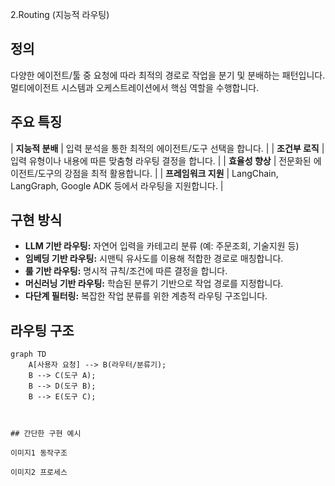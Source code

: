 2.Routing (지능적 라우팅)

## 정의

다양한 에이전트/툴 중 요청에 따라 최적의 경로로 작업을 분기 및 분배하는 패턴입니다.  
멀티에이전트 시스템과 오케스트레이션에서 핵심 역할을 수행합니다. 

## 주요 특징

| **지능적 분배** | 입력 분석을 통한 최적의 에이전트/도구 선택을 합니다. |
| **조건부 로직** | 입력 유형이나 내용에 따른 맞춤형 라우팅 결정을 합니다. |
| **효율성 향상** | 전문화된 에이전트/도구의 강점을 최적 활용합니다. |
| **프레임워크 지원** | LangChain, LangGraph, Google ADK 등에서 라우팅을 지원합니다. |

## 구현 방식

* **LLM 기반 라우팅:** 자연어 입력을 카테고리 분류 (예: 주문조회, 기술지원 등)  
* **임베딩 기반 라우팅:** 시맨틱 유사도를 이용해 적합한 경로로 매칭합니다.  
* **룰 기반 라우팅:** 명시적 규칙/조건에 따른 결정을 합니다.  
* **머신러닝 기반 라우팅:** 학습된 분류기 기반으로 작업 경로를 지정합니다.  
* **다단계 필터링:** 복잡한 작업 분류를 위한 계층적 라우팅 구조입니다.  


## 라우팅 구조

```mermaid
graph TD
    A[사용자 요청] --> B(라우터/분류기);
    B --> C(도구 A);
    B --> D(도구 B);
    B --> E(도구 C);



## 간단한 구현 예시

이미지1 동작구조

이미지2 프로세스
